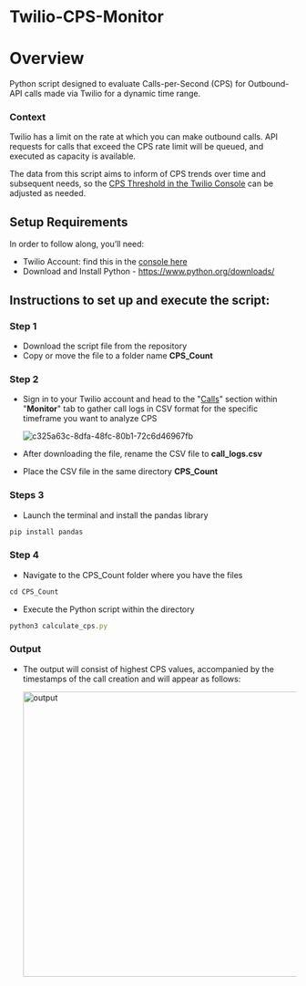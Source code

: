 # Twilio-CPS-Monitor

# Overview 
Python script designed to evaluate Calls-per-Second (CPS) for Outbound-API calls made via Twilio for a dynamic time range.

### Context
Twilio has a limit on the rate at which you can make outbound calls. API requests for calls that exceed the CPS rate limit will be queued, and executed as capacity is available.  

The data from this script aims to inform of CPS trends over time and subsequent needs, so the [CPS Threshold in the Twilio Console](https://www.twilio.com/console/voice/settings) can be adjusted as needed. 

## Setup Requirements
In order to follow along, you’ll need:

- Twilio Account: find this in the [console here](https://console.twilio.com/?frameUrl=/console) 
- Download and Install Python - https://www.python.org/downloads/

## Instructions to set up and execute the script:

### Step 1
- Download the script file from the repository 
- Copy or move the file to a folder name **CPS_Count** 

### Step 2
- Sign in to your Twilio account and head to the "[Calls](https://console.twilio.com/us1/monitor/logs/calls)" section within "**Monitor**" tab to gather call logs in CSV format for the specific timeframe you want to analyze CPS
  
  ![c325a63c-8dfa-48fc-80b1-72c6d46967fb](https://github.com/twilio-samples/Twilio-CPS-Monitor/assets/136878371/aac47d4e-4a06-4053-8e9f-4302d02af8df)
  
- After downloading the file, rename the CSV file to **call_logs.csv**
- Place the CSV file in the same directory **CPS_Count**

### Steps 3
- Launch the terminal and install the pandas library 
```js
pip install pandas
```
### Step 4
- Navigate to the CPS_Count folder where you have the files 
```js
cd CPS_Count
```
- Execute the Python script within the directory  
```js
python3 calculate_cps.py
```

### Output
- The output will consist of highest CPS values, accompanied by the timestamps of the call creation and will appear as follows:
  
  <img width="500" alt="output" src="https://github.com/twilio-samples/Twilio-CPS-Monitor/assets/136878371/0f35feee-6001-4fd9-a95d-1937d598fbfb">
